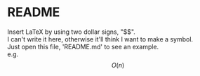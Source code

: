 # README 
Insert LaTeX by using two dollar signs, "\$\$".  
I can't write it here, otherwise it'll think I want to make a symbol.  
Just open this file, 'README.md' to see an example.  
e.g.  
$$ O(n) $$  
